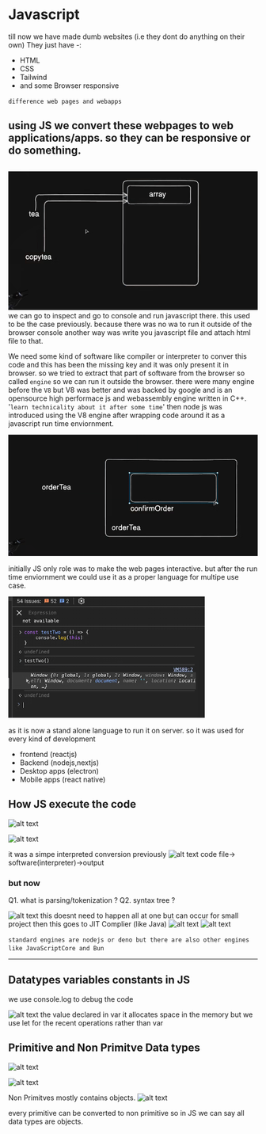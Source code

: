 # Javascript
till now we have made dumb websites (i.e they dont do anything on their own)
They just have -:
- HTML
- CSS
- Tailwind
- and some Browser responsive 

`difference web pages and webapps` 

using JS we convert these webpages to web applications/apps. so they can be responsive or do something.
---
## 

![js_console](image.png)
we can go to inspect and go to console and run javascript there. this used to be the case previously. because there was no wa to run it outside of the browser console another way was write you javascript file and attach html file to that.

We need some kind of software like compiler or interpreter to conver this code and this has been the missing key and it was only present it in browser.
so we tried to extract that part of software from the browser so called `engine` so we can run it outside the browser. there were many engine before the `V8` but V8 was better and was backed by google and is an opensource high performace js and webassembly engine written in C++. 
'`learn technicality about it after some time`' 
then node js was introduced using the V8 engine after wrapping code around it as a javascript run time enviornment.

![alt text](image-1.png)

initially JS only role was to make the web pages interactive. but after the run time enviornment we could use it as a proper language for multipe use case.

![alt text](image-2.png)

as it is now a stand alone language to run it on server. so it was used for every kind of development
- frontend (reactjs)
- Backend (nodejs,nextjs)
- Desktop apps (electron)
- Mobile apps (react native)


## How JS execute the code

![alt text](image-3.png)

![alt text](image-4.png)

it was a simpe interpreted conversion previously 
![alt text](image-5.png)
code file-> software(interpreter)->output

### but now

Q1. what is parsing/tokenization ? 
Q2. syntax tree ?

![alt text](image-6.png)
this doesnt need to happen all at one but can occur for small project
then this goes to JIT Complier (like Java)
![alt text](image-7.png)
![alt text](image-8.png)

`standard engines are nodejs or deno but there are also other engines like JavaScriptCore and Bun`

----- 

## Datatypes variables constants in JS
we use console.log to debug the code

![alt text](image-9.png)
the value declared in var it allocates space in the memory 
but we use let for the recent operations rather than var


## Primitive and Non Primitve Data types
![alt text](image-12.png)

![alt text](image-10.png)

Non Primitves mostly contains objects.
![alt text](image-11.png)

every primitive can be converted to non primitive so in JS we can say all data types are objects.